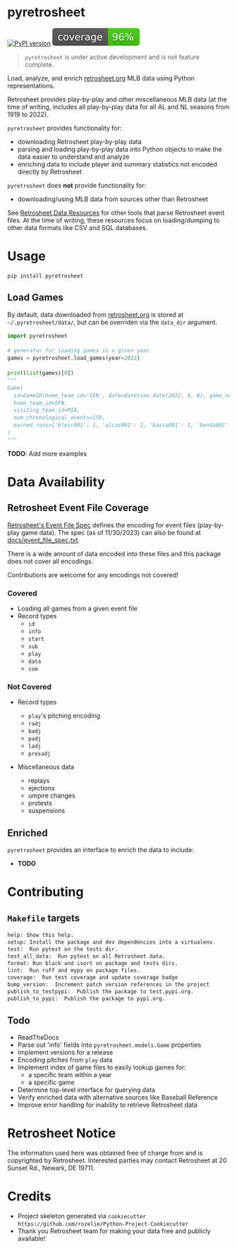 # pyretrosheet

[![PyPI version](https://badge.fury.io/py/pyretrosheet.svg)](https://badge.fury.io/py/pyretrosheet) ![Coverage](assets/coverage.svg)

> `pyretrosheet` is under active development and is not feature complete.

Load, analyze, and enrich [retrosheet.org](https://www.retrosheet.org) MLB data using Python representations.

Retrosheet provides play-by-play and other miscellaneous MLB data (at the time of writing, includes all play-by-play 
data for all AL and NL seasons from 1919 to 2022).

`pyretrosheet` provides functionality for:
- downloading Retrosheet play-by-play data
- parsing and loading play-by-play data into Python objects to make the data easier to understand and analyze
- enriching data to include player and summary statistics not encoded directly by Retrosheet

`pyretrosheet` does **not** provide functionality for:
- downloading/using MLB data from sources other than Retrosheet

See [Retrosheet Data Resources](https://www.retrosheet.org/resources/resources1.html) for other tools that parse
Retrosheet event files. At the time of writing, these resources focus on loading/dumping to other data formats like
CSV and SQL databases.

# Usage
```
pip install pyretrosheet
```

## Load Games
By default, data downloaded from [retrosheet.org](https://www.retrosheet.org) is stored at `~/.pyretrosheet/data/`, 
but can be overriden via the `data_dir` argument.

```python
import pyretrosheet

# generator for loading games in a given year
games = pyretrosheet.load_games(year=2022)

print(list(games)[0])
"""
Game(
  id=GameID(home_team_id='SFN', date=datetime.date(2022, 4, 8), game_number=0, raw='id,SFN202204080'),
  home_team_id=SFN,
  visiting_team_id=MIA,
  num_chronological_events=150,
  earned_runs={'bleir001': 1, 'alcas001': 2, 'bassa001': 1, 'benda001': 1, 'webbl001': 1, 'dovac001': 3, 'leond003': 1},
)
"""
```

**TODO**: Add more examples

# Data Availability
## Retrosheet Event File Coverage
[Retrosheet's Event File Spec](https://www.retrosheet.org/eventfile.htm) defines the encoding for event files 
(play-by-play game data). The spec (as of 11/30/2023) can also be found at [docs/event_file_spec.txt](docs/event_file_spec.txt).

There is a wide amount of data encoded into these files and this package does not cover all encodings.

Contributions are welcome for any encodings not covered!

### Covered
- Loading all games from a given event file
- Record types
  - `id`
  - `info`
  - `start`
  - `sub`
  - `play`
  - `data`
  - `com`

### Not Covered
- Record types
  - `play`'s pitching encoding
  - `radj`
  - `badj`
  - `padj`
  - `ladj`
  - `presadj`

- Miscellaneous data
  - replays
  - ejections
  - umpire changes
  - protests
  - suspensions

## Enriched
`pyretrosheet` provides an interface to enrich the data to include:
- **TODO**

# Contributing
## `Makefile` targets
```
help: Show this help.
setup: Install the package and dev dependencies into a virtualenv.
test:  Run pytest on the tests dir.
test_all_data:  Run pytest on all Retrosheet data.
format: Run black and isort on package and tests dirs.
lint:  Run ruff and mypy on package files.
coverage:  Run test coverage and update coverage badge
bump_version:  Increment patch version references in the project
publish_to_testpypi:  Publish the package to test.pypi.org.
publish_to_pypi:  Publish the package to pypi.org.
```
## Todo
- ReadTheDocs
- Parse out 'info' fields into `pyretrosheet.models.Game` properties
- Implement versions for a release
- Encoding pitches from `play` data
- Implement index of game files to easily lookup games for:
    - a specific team within a year
    - a specific game
- Determine top-level interface for querying data
- Verify enriched data with alternative sources like Baseball Reference
- Improve error handling for inability to retrieve Retrosheet data

# Retrosheet Notice
The information used here was obtained free of charge from and is copyrighted by Retrosheet. Interested
parties may contact Retrosheet at 20 Sunset Rd., Newark, DE 19711.

# Credits
- Project skeleton generated via `cookiecutter https://github.com/rozelie/Python-Project-Cookiecutter`
- Thank you Retrosheet team for making your data free and publicly available!